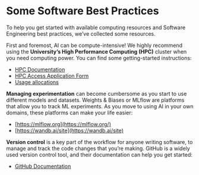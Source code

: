 # Some Software Best Practices

To help you get started with available computing resources and Software Engineering best practices, we’ve collected some resources. 

First and foremost, AI can be compute-intensive! We highly recommend using the **University’s High Performance Computing (HPC)** cluster when you need computing power. You can find some getting-started instructions:

- [HPC Documentation](https://docs.hpc.cam.ac.uk/hpc/user-guide/mfa.html#walkthrough-ssh-to-multi-hpc-cam-ac-uk)
- [HPC Access Application Form](https://www.hpc.cam.ac.uk/rcs-application)
- [Usage allocations](https://docs.hpc.cam.ac.uk/hpc/user-guide/policies.html#service-level-3-free-usage)

**Managing experimentation** can become cumbersome as you start to use different models and datasets. Weights & Biases or MLflow are platforms that allow you to track ML experiments. As you move to using AI in your own domains, these platforms can make your life easier:

- [https://mlflow.org](https://mlflow.org/)
- [https://wandb.ai/site](https://wandb.ai/site)

**Version control** is a key part of the workflow for anyone writing software, to manage and track the code changes that you’re making. GitHub is a widely used version control tool, and their documentation can help you get started:

- [GitHub Documentation](https://docs.github.com/en/get-started/quickstart/hello-world)